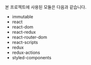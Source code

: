 본 프로젝트에 사용된 모듈은 다음과 같습니다.
- immutable
- react 
- react-dom 
- react-redux
- react-router-dom
- react-scripts
- redux
- redux-actions
- styled-components